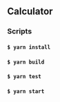 Calculator
---

### Scripts

#### `$ yarn install`

#### `$ yarn build`

#### `$ yarn test`

#### `$ yarn start`